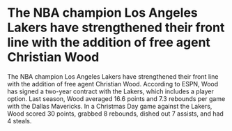 # The NBA champion Los Angeles Lakers have strengthened their front line with the addition of free agent Christian Wood 
 The NBA champion Los Angeles Lakers have strengthened their front line with the addition of free agent Christian Wood. According to ESPN, Wood has signed a two-year contract with the Lakers, which includes a player option. Last season, Wood averaged 16.6 points and 7.3 rebounds per game with the Dallas Mavericks. In a Christmas Day game against the Lakers, Wood scored 30 points, grabbed 8 rebounds, dished out 7 assists, and had 4 steals.
